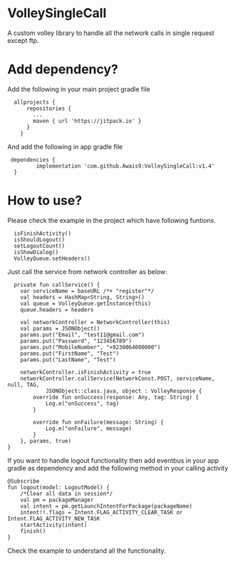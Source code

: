 # VolleySingleCall
A custom volley library to handle all the network calls in single request except ftp.

# Add dependency?

Add the following in your main project gradle file
      
      allprojects {
          repositories {
            ...
            maven { url 'https://jitpack.io' }
          }
        }
        
And add the following in app gradle file

     dependencies {
             implementation 'com.github.Awais9:VolleySingleCall:v1.4'
      }

# How to use?
Please check the example in the project which have following funtions.

      isFinishActivity()
      isShouldLogout()
      setLogoutCount()
      isShowDialog()
      VolleyQueue.setHeaders()
      
Just call the service from network controller as below:

      private fun callService() {
        var serviceName = baseURL /*+ "register"*/
        val headers = HashMap<String, String>()
        val queue = VolleyQueue.getInstance(this)
        queue.headers = headers

        val networkController = NetworkController(this)
        val params = JSONObject()
        params.put("Email", "test11@gmail.com")
        params.put("Password", "123456789")
        params.put("MobileNumber", "+9230064000000")
        params.put("FirstName", "Test")
        params.put("LastName", "Test")

        networkController.isFinishActivity = true
        networkController.callService(NetworkConst.POST, serviceName, null, TAG,
                JSONObject::class.java, object : VolleyResponse {
            override fun onSuccess(response: Any, tag: String) {
                Log.e("onSuccess", tag)
            }

            override fun onFailure(message: String) {
                Log.e("onFailure", message)
            }
        }, params, true)
    }
    
If you want to handle logout functionality then add eventbus in your app gradle as dependency and add the following method in your calling activity 

    @Subscribe
    fun logout(model: LogoutModel) {
        /*Clear all data in session*/
        val pm = packageManager
        val intent = pm.getLaunchIntentForPackage(packageName)
        intent!!.flags = Intent.FLAG_ACTIVITY_CLEAR_TASK or Intent.FLAG_ACTIVITY_NEW_TASK
        startActivity(intent)
        finish()
    }

Check the example to understand all the functionality.

